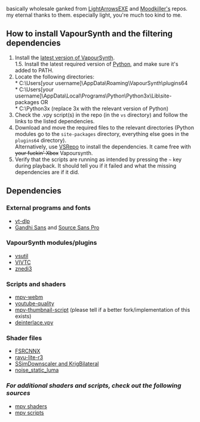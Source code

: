 basically wholesale ganked from [LightArrowsEXE](https://github.com/LightArrowsEXE/dotfiles/tree/master/mpv/.config/mpv) and [Moodkiller's](https://github.com/Moodkiller/MPV-Made-Easy/tree/master/mpv) repos. my eternal thanks to them. especially light, you're much too kind to me.

## How to install VapourSynth and the filtering dependencies

1) Install the [latest version of VapourSynth](https://github.com/vapoursynth/vapoursynth/releases).<br>
1.5. Install the latest required version of [Python](https://www.python.org/downloads/), and make sure it's added to PATH.<br>
2) Locate the following directories:<br>
 \* C:\Users\[your username]\AppData\Roaming\VapourSynth\plugins64<br>
 \* C:\Users\[your username]\AppData\Local\Programs\Python\Python3x\Lib\site-packages OR<br>\* C:\Python3x (replace 3x with the relevant version of Python)<br>
3) Check the .vpy script(s) in the repo (in the `vs` directory) and follow the links to the listed dependencies.
4) Download and move the required files to the relevant directories (Python modules go to the `site-packages` directory, everything else goes in the `plugins64` directory).<br>Alternatively, use [VSRepo](https://github.com/vapoursynth/vsrepo) to install the dependencies. It came free with ~~your fuckin' Xbox~~ Vapoursynth.<br>
5) Verify that the scripts are running as intended by pressing the `~` key during playback. It should tell you if it failed and what the missing dependencies are if it did.


## Dependencies

### External programs and fonts

* [yt-dlp](https://github.com/yt-dlp/yt-dlp/releases)
* [Gandhi Sans](https://www.fontsquirrel.com/fonts/gandhi-sans) and [Source Sans Pro](https://github.com/adobe-fonts/source-sans)

### VapourSynth modules/plugins

* [vsutil](https://pypi.org/project/vsutil)
* [VIVTC](https://github.com/vapoursynth/vivtc)
* [znedi3](https://github.com/sekrit-twc/znedi3)

### Scripts and shaders

* [mpv-webm](https://github.com/ekisu/mpv-webm)
* [youtube-quality](https://github.com/christoph-heinrich/mpv-youtube-quality)
* [mpv-thumbnail-script](https://github.com/TheAMM/mpv_thumbnail_script) (please tell if a better fork/implementation of this exists)
* [deinterlace.vpy](https://github.com/LightArrowsEXE/dotfiles/blob/master/mpv/.config/mpv/vs/deinterlace.vpy)

### Shader files

* [FSRCNNX](https://github.com/igv/FSRCNN-TensorFlow/releases)
* [ravu-lite-r3](https://github.com/bjin/mpv-prescalers)
* [SSimDownscaler and KrigBilateral](https://gist.github.com/igv)
* [noise_static_luma](https://pastebin.com/yacMe6EZ)

### *For additional shaders and scripts, check out the following sources*

* [mpv shaders](https://github.com/mpv-player/mpv/wiki/User-Scripts#user-shaders)
* [mpv scripts](https://github.com/mpv-player/mpv/wiki/User-Scripts#lua-scripts)